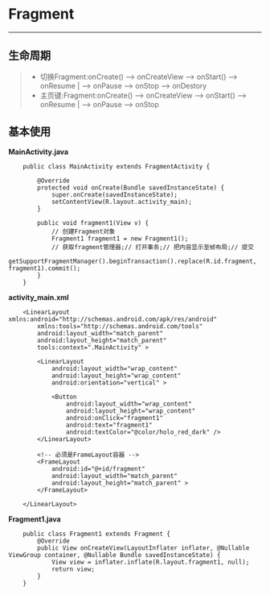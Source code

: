 # Fragment
---
## 生命周期
> - 切换Fragment:onCreate() --> onCreateView --> onStart() --> onResume | --> onPause --> onStop --> onDestory
> - 主页键:Fragment:onCreate() --> onCreateView --> onStart() --> onResume | --> onPause --> onStop


## 基本使用
**MainActivity.java**  
>
		public class MainActivity extends FragmentActivity {
>		
			@Override
			protected void onCreate(Bundle savedInstanceState) {
				super.onCreate(savedInstanceState);
				setContentView(R.layout.activity_main);
			}
>		
			public void fragment1(View v) {
				// 创建Fragment对象
				Fragment1 fragment1 = new Fragment1();
				// 获取fragment管理器;// 打开事务;// 把内容显示至帧布局;// 提交
				getSupportFragmentManager().beginTransaction().replace(R.id.fragment, fragment1).commit();
			}
		}


**activity_main.xml**
>
		<LinearLayout xmlns:android="http://schemas.android.com/apk/res/android"
		    xmlns:tools="http://schemas.android.com/tools"
		    android:layout_width="match_parent"
		    android:layout_height="match_parent"
		    tools:context=".MainActivity" >
>		
		    <LinearLayout
		        android:layout_width="wrap_content"
		        android:layout_height="wrap_content"
		        android:orientation="vertical" >
>		
		        <Button
		            android:layout_width="wrap_content"
		            android:layout_height="wrap_content"
		            android:onClick="fragment1"
		            android:text="fragment1"
		            android:textColor="@color/holo_red_dark" />		
		    </LinearLayout>
>		
		    <!-- 必须是FrameLayout容器 -->
		    <FrameLayout
		        android:id="@+id/fragment"
		        android:layout_width="match_parent"
		        android:layout_height="match_parent" >
		    </FrameLayout>
>		
		</LinearLayout>


**Fragment1.java**
>
		public class Fragment1 extends Fragment {
			@Override
			public View onCreateView(LayoutInflater inflater, @Nullable ViewGroup container, @Nullable Bundle savedInstanceState) {
				View view = inflater.inflate(R.layout.fragment1, null);
				return view;
			}
		}
